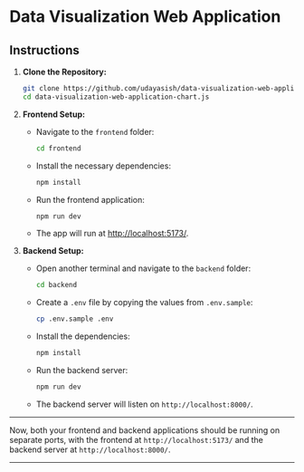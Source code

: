 # Data Visualization Web Application

## Instructions

1. **Clone the Repository:**
   ```bash
   git clone https://github.com/udayasish/data-visualization-web-application-chart.js.git
   cd data-visualization-web-application-chart.js
   ```

2. **Frontend Setup:**
   - Navigate to the `frontend` folder:
     ```bash
     cd frontend
     ```
   - Install the necessary dependencies:
     ```bash
     npm install
     ```
   - Run the frontend application:
     ```bash
     npm run dev
     ```
   - The app will run at [http://localhost:5173/](http://localhost:5173/).

3. **Backend Setup:**
   - Open another terminal and navigate to the `backend` folder:
     ```bash
     cd backend
     ```
   - Create a `.env` file by copying the values from `.env.sample`:
     ```bash
     cp .env.sample .env
     ```
   - Install the dependencies:
     ```bash
     npm install
     ```
   - Run the backend server:
     ```bash
     npm run dev
     ```
   - The backend server will listen on `http://localhost:8000/`.

---

Now, both your frontend and backend applications should be running on separate ports, with the frontend at `http://localhost:5173/` and the backend server at `http://localhost:8000/`.

---
